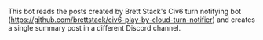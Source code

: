 This bot reads the posts created by Brett Stack's Civ6 turn notifying bot (https://github.com/brettstack/civ6-play-by-cloud-turn-notifier)
and creates a single summary post in a different Discord channel.
